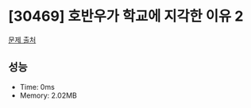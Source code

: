 # [30469] 호반우가 학교에 지각한 이유 2

[문제 출처](https://www.acmicpc.net/problem/30469)

## 성능

- Time: 0ms
- Memory: 2.02MB